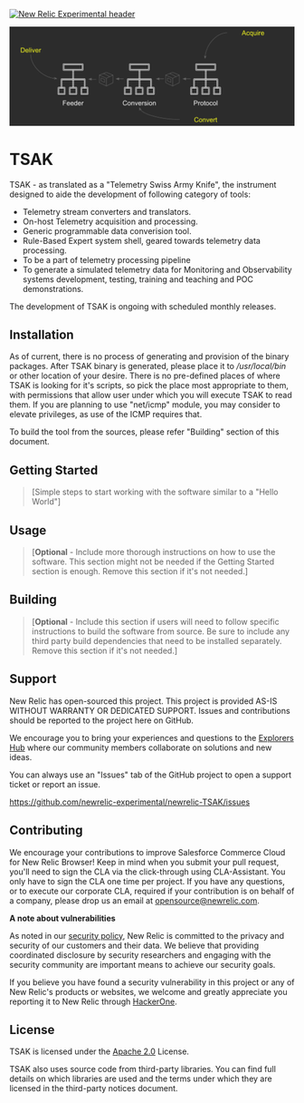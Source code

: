[![New Relic Experimental header](https://github.com/newrelic/opensource-website/raw/master/src/images/categories/Experimental.png)](https://opensource.newrelic.com/oss-category/#new-relic-experimental)


![TSAK architecture](https://github.com/newrelic-experimental/newrelic-TSAK/blob/main/documentation/images/architecture.png)


# TSAK

TSAK - as translated as a "Telemetry Swiss Army Knife", the instrument designed to aide the development of following category of tools:
* Telemetry stream converters and translators.
* On-host Telemetry acquisition and processing.
* Generic programmable data converision tool.
* Rule-Based Expert system shell, geared towards telemetry data processing.
* To be a part of telemetry processing pipeline
* To generate a simulated telemetry data for Monitoring and Observability systems development, testing, training and teaching and POC demonstrations.

The development of TSAK is ongoing with scheduled monthly releases.

## Installation

As of current, there is no process of generating and provision of the binary packages. After TSAK binary is generated, please place it to */usr/local/bin* or other location of your desire. There is no pre-defined places of where TSAK is looking for it's scripts, so pick the place most appropriate to them, with permissions that allow user under which you will execute TSAK to read them. If you are planning to use "net/icmp" module, you may consider to elevate privileges, as use of the ICMP requires that.

To build the tool from the sources, please refer "Building" section of this document.


## Getting Started

>[Simple steps to start working with the software similar to a "Hello World"]

## Usage

>[**Optional** - Include more thorough instructions on how to use the software. This section might not be needed if the Getting Started section is enough. Remove this section if it's not needed.]

## Building

>[**Optional** - Include this section if users will need to follow specific instructions to build the software from source. Be sure to include any third party build dependencies that need to be installed separately. Remove this section if it's not needed.]


## Support

New Relic has open-sourced this project. This project is provided AS-IS WITHOUT WARRANTY OR DEDICATED SUPPORT. Issues and contributions should be reported to the project here on GitHub.

We encourage you to bring your experiences and questions to the [Explorers Hub](https://discuss.newrelic.com) where our community members collaborate on solutions and new ideas.

You can always use an "Issues" tab of the GitHub project to open a support ticket or report an issue.

https://github.com/newrelic-experimental/newrelic-TSAK/issues

## Contributing

We encourage your contributions to improve Salesforce Commerce Cloud for New Relic Browser! Keep in mind when you submit your pull request, you'll need to sign the CLA via the click-through using CLA-Assistant. You only have to sign the CLA one time per project. If you have any questions, or to execute our corporate CLA, required if your contribution is on behalf of a company, please drop us an email at opensource@newrelic.com.

**A note about vulnerabilities**

As noted in our [security policy](../../security/policy), New Relic is committed to the privacy and security of our customers and their data. We believe that providing coordinated disclosure by security researchers and engaging with the security community are important means to achieve our security goals.

If you believe you have found a security vulnerability in this project or any of New Relic's products or websites, we welcome and greatly appreciate you reporting it to New Relic through [HackerOne](https://hackerone.com/newrelic).

## License

TSAK is licensed under the [Apache 2.0](http://apache.org/licenses/LICENSE-2.0.txt) License.

TSAK also uses source code from third-party libraries. You can find full details on which libraries are used and the terms under which they are licensed in the third-party notices document.
